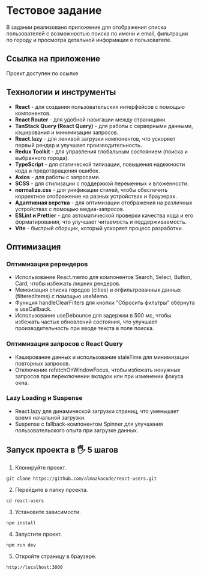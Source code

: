 # Тестовое задание

В задании реализовано приложение для отображения списка пользователей с возможностью поиска по имени и email, фильтрации по городу и просмотра детальной информации о пользователе.

## Ссылка на приложение

Проект доступен по ссылке

## Технологии и инструменты

- **React** - для создания пользовательских интерфейсов с помощью компонентов.
- **React Router** - для удобной навигации между страницами.
- **TanStack Query (React Query)** - для работы с серверными данными, кэширования и минимизации запросов.
- **React.lazy** - для ленивой загрузки компонентов, что ускоряет первый рендер и улучшает производительность.
- **Redux Toolkit** - для управления глобальным состоянием (поиска и выбранного города).
- **TypeScript** - для статической типизации, повышения надежности кода и предотвращения ошибок.
- **Axios** - для работы с запросами.
- **SCSS** - для стилизации с поддержкой переменных и вложенности.
- **normalize.css** - для унификации стилей, чтобы обеспечить корректное отображение на разных устройствах и браузерах.
- **Адаптивная верстка** - для оптимизации отображения на различных устройствах с помощью медиа-запросов.
- **ESLint и Prettier** - для автоматической проверки качества кода и его форматирования, что улучшает читаемость и поддерживаемость.
- **Vite** - быстрый сборщик, который ускоряет процесс разработки.

## Оптимизация

### Оптимизация ререндеров

- Использование React.memo для компонентов Search, Select, Button, Card, чтобы избежать лишних рендеров.
- Мемоизация списка городов (cities) и отфильтрованных данных (filteredItems) с помощью useMemo.
- Функция handleClearFilters для кнопки "Сбросить фильтры" обёрнута в useCallback.
- Использование useDebounce для задержки в 500 мс, чтобы избежать частых обновлений состояния, что улучшает производительность при вводе текста в поле поиска.

### Оптимизация запросов с React Query

- Кэширование данных и использование staleTime для минимизации повторных запросов.
- Отключение refetchOnWindowFocus, чтобы избежать ненужных запросов при переключении вкладок или при изменении фокуса окна.

### Lazy Loading и Suspense

- React.lazy для динамической загрузки страниц, что уменьшает время начальной загрузки.
- Suspense с fallback-компонентом Spinner для улучшения пользовательского опыта при загрузке данных.

## Запуск проекта в 🖐 5 шагов

1. Клонируйте проект.

```
git clone https://github.com/almazkacode/react-users.git
```

2. Перейдите в папку проекта.

```
cd react-users
```

3. Установите зависимости.

```
npm install
```

4. Запустите проект.

```
npm run dev
```

5. Откройте страницу в браузере.

```
http://localhost:3000
```
